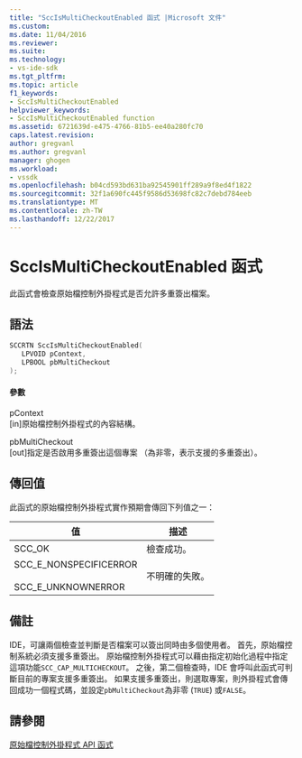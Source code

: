 ```yaml
---
title: "SccIsMultiCheckoutEnabled 函式 |Microsoft 文件"
ms.custom: 
ms.date: 11/04/2016
ms.reviewer: 
ms.suite: 
ms.technology:
- vs-ide-sdk
ms.tgt_pltfrm: 
ms.topic: article
f1_keywords:
- SccIsMultiCheckoutEnabled
helpviewer_keywords:
- SccIsMultiCheckoutEnabled function
ms.assetid: 6721639d-e475-4766-81b5-ee40a280fc70
caps.latest.revision: 
author: gregvanl
ms.author: gregvanl
manager: ghogen
ms.workload:
- vssdk
ms.openlocfilehash: b04cd593bd631ba92545901ff289a9f8ed4f1822
ms.sourcegitcommit: 32f1a690fc445f9586d53698fc82c7debd784eeb
ms.translationtype: MT
ms.contentlocale: zh-TW
ms.lasthandoff: 12/22/2017
---
```

# <a name="sccismulticheckoutenabled-function"></a>SccIsMultiCheckoutEnabled 函式
此函式會檢查原始檔控制外掛程式是否允許多重簽出檔案。  
  
## <a name="syntax"></a>語法  
  
```cpp  
SCCRTN SccIsMultiCheckoutEnabled(  
   LPVOID pContext,  
   LPBOOL pbMultiCheckout  
);  
```  
  
#### <a name="parameters"></a>參數  
 pContext  
 [in]原始檔控制外掛程式的內容結構。  
  
 pbMultiCheckout  
 [out]指定是否啟用多重簽出這個專案 （為非零，表示支援的多重簽出）。  
  
## <a name="return-value"></a>傳回值  
 此函式的原始檔控制外掛程式實作預期會傳回下列值之一：  
  
|值|描述|  
|-----------|-----------------|  
|SCC_OK|檢查成功。|  
|SCC_E_NONSPECIFICERROR<br /><br /> SCC_E_UNKNOWNERROR|不明確的失敗。|  
  
## <a name="remarks"></a>備註  
 IDE，可讓兩個檢查並判斷是否檔案可以簽出同時由多個使用者。 首先，原始檔控制系統必須支援多重簽出。 原始檔控制外掛程式可以藉由指定初始化過程中指定這項功能`SCC_CAP_MULTICHECKOUT`。 之後，第二個檢查時，IDE 會呼叫此函式可判斷目前的專案支援多重簽出。 如果支援多重簽出，則選取專案，則外掛程式會傳回成功一個程式碼，並設定`pbMultiCheckout`為非零 (`TRUE`) 或`FALSE`。  
  
## <a name="see-also"></a>請參閱  
 [原始檔控制外掛程式 API 函式](../extensibility/source-control-plug-in-api-functions.md)